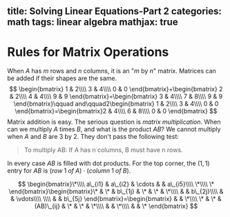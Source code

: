 title: Solving Linear Equations-Part 2
categories: math
tags: linear algebra
mathjax: true
---
# Rules for Matrix Operations
When $A$ has $m$ rows and $n$ columns, it is an "$m$ by $n$" matrix. Matrices can be added if their shapes are the same.
$$
\begin{bmatrix}
1 & 2\\\\
3 & 4\\\\
0 & 0
\end{bmatrix}+\begin{bmatrix}
2 & 2\\\\
4 & 4\\\\
9 & 9
\end{bmatrix}=\begin{bmatrix}
3 & 4\\\\
7 & 8\\\\
9 & 9
\end{bmatrix}\qquad and\qquad2\begin{bmatrix}
1 & 2\\\\
3 & 4\\\\
0 & 0
\end{bmatrix}=\begin{bmatrix}2 & 4\\\\
6 & 8\\\\
0 & 0
\end{bmatrix}
$$
Matrix addition is easy. The serious question is *matrix multiplication*. When can we multiply $A$ times $B$, and what is the product $AB$? We cannot multiply when $A$ and $B$ are $3$ by $2$. They don't pass the following test:
> To multiply AB: If A has n columns, B must have n rows.

In every case $AB$ is filled with dot products. For the top corner, the $(1,1)$ entry for $AB$ is $(row\; 1\; of\; A)\cdot(column\; 1\; of\; B)$.

$$
\begin{bmatrix}\*\\\\
a\_{i1} & a\_{i2} & \cdots &  & a\_{i5}\\\\
\*\\\\
\*
\end{bmatrix}\begin{bmatrix}\* & \* & b\_{1j} & \* & \* & \*\\\\
 &  & b\_{2j}\\\\
 &  & \vdots\\\\
\\\\
 &  & b\_{5j}
\end{bmatrix}=\begin{bmatrix} &  & \*\\\\
\* & \* & (AB)\_{ij} & \* & \* & \*\\\\
 &  & \*\\\\
 &  & \*
\end{bmatrix}
$$
